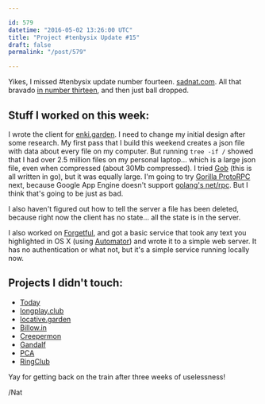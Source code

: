 ```yaml
---

id: 579
datetime: "2016-05-02 13:26:00 UTC"
title: "Project #tenbysix Update #15"
draft: false
permalink: "/post/579"

---
```


Yikes, I missed #tenbysix update number fourteen. [sadnat.com](https://sadnat.com/). All that bravado [in number thirteen](https://writing.natwelch.com/post/576), and then just ball dropped.

## Stuff I worked on this week:

I wrote the client for [enki.garden](https://github.com/icco/enki.garden). I need to change my initial design after some research. My first pass that I build this weekend creates a json file with data about every file on my computer. But running `tree -if /` showed that I had over 2.5 million files on my personal laptop... which is a large json file, even when compressed (about 30Mb compressed). I tried [Gob](https://blog.golang.org/gobs-of-data) (this is all written in go), but it was equally large. I'm going to try [Gorilla ProtoRPC](http://www.gorillatoolkit.org/pkg/rpc/protorpc) next, because Google App Engine doesn't support [golang's net/rpc](https://golang.org/pkg/net/rpc/). But I think that's going to be just as bad.

I also haven't figured out how to tell the server a file has been deleted, because right now the client has no state... all the state is in the server.


I also worked on [Forgetful](https://github.com/icco/forgetful), and got a basic service that took any text you highlighted in OS X (using [Automator](http://thenextweb.com/lifehacks/2011/06/07/how-to-create-mac-os-x-services-with-automator/)) and wrote it to a simple web server. It has no authentication or what not, but it's a simple service running locally now.

## Projects I didn't touch:

 - [Today](https://web.archive.org/web/20180611035045/https://github.com/icco/today)
 - [longplay.club](https://github.com/icco/longplay.club)
 - [locative.garden](https://github.com/icco/locative.garden)
 - [Billow.in](https://github.com/icco/billowin)
 - [Creepermon](https://github.com/icco/creepermon)
 - [Gandalf](https://github.com/icco/gandalf)
 - [PCA](https://github.com/icco/pca)
 - [RingClub](https://github.com/icco/ringclub)

Yay for getting back on the train after three weeks of uselessness!

/Nat


